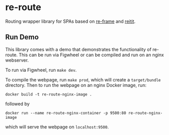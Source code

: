 # re-route

Routing wrapper library for SPAs based on [re-frame](https://github.com/day8/re-frame) and [reitit](https://github.com/metosin/reitit).

## Run Demo

This library comes with a demo that demonstrates the functionality of re-route. This can be run via Figwheel or can be compiled and run on an nginx webserver.

To run via Figwheel, run `make dev`.

To compile the webpage, run `make prod`, which will create a `target/bundle` directory. Then to run the webpage on an nginx Docker image, run:
```
docker build -t re-route-nginx-image .
```
followed by
```
docker run --name re-route-nginx-container -p 9500:80 re-route-nginx-image
```
which will serve the webpage on `localhost:9500`.
